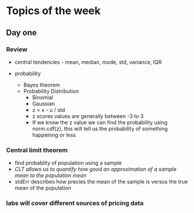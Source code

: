 # Topics of the week

## Day one

### Review
- central tendencies - mean, median, mode, std, variance,
  IQR

- probability
  - Bayes theorem
  - Probability Distribution
    - Binomial
    - Gaussian
    - z = x - u / std
    - z scores values are generally between -3 to 3
    - If we know the z value we can find the probability using norm.cdf(z), this will tell us the probability of something happening or less

### Central limit theorem
- find probablity of population using a sample
- *CLT allows us to quantify how good an approximation of a sample mean to the population mean*
- stdErr describes how precies the mean of the sample is versus the true mean of the population

### labs will cover different sources of pricing data
